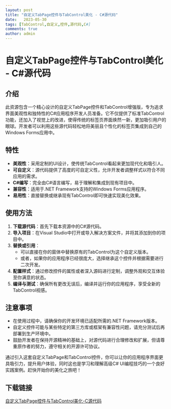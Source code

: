 ```yaml
---
layout: post
title: "自定义TabPage控件与TabControl美化 - C#源代码"
date:   2023-05-30
tags: [TabControl,自定义,控件,源代码,C#]
comments: true
author: admin
---
```

# 自定义TabPage控件与TabControl美化 - C#源代码

## 介绍

此资源包含一个精心设计的自定义TabPage控件和TabControl增强版，专为追求界面美观性和独特性的C#应用程序开发人员准备。它不仅提供了标准TabControl功能，还加入了视觉上的改进，使得传统的标签页界面焕然一新，更加吸引用户的眼球。开发者可以利用这些源代码轻松地将美丽且个性化的标签页集成到自己的Windows Forms应用中。

## 特性

- **美观性**：采用定制的UI设计，使传统TabControl看起来更加现代化和吸引人。
- **可自定义**：源代码提供了高度的可自定义性，允许开发者调整样式以符合不同应用的需求。
- **C#编写**：完全由C#语言编写，易于理解和集成到现有项目中。
- **兼容性**：适用于.NET Framework支持的Windows Forms应用程序。
- **易用性**：直接替换或继承现有TabControl即可快速实现美化效果。

## 使用方法

1. **下载源代码**：首先下载本资源中的C#源代码。
2. **导入项目**：在Visual Studio中打开或导入解决方案文件，并将其添加到你的项目中。
3. **替换或引用**：
   - 可以直接在你的窗体中替换原有的TabControl为这个自定义版本。
   - 或者，如果你的应用程序已经很庞大，选择继承这个控件并根据需要进行二次开发。
4. **配置样式**：通过修改控件的属性或者深入源码进行定制，调整外观和交互体验至你满意的状态。
5. **编译与测试**：确保所有更改无误后，编译并运行你的应用程序，享受全新的TabControl视感。

## 注意事项

- 在使用过程中，请确保你的开发环境已适配所需的.NET Framework版本。
- 自定义控件可能与某些特定的第三方库或框架有兼容性问题，请充分测试后再部署到生产环境中。
- 鼓励开发者在保持开源精神的基础上，对源代码进行合理修改和扩展，但请尊重原作者的努力，遵守相关的开源许可协议。

通过引入这套自定义TabPage和TabControl控件，你可以让你的应用程序界面更具吸引力，提升用户体验，同时这也是学习和理解高级C# UI编程技巧的一个良好实践案例。赶快开始你的美化之旅吧！

## 下载链接

[自定义TabPage控件与TabControl美化-C源代码](https://pan.quark.cn/s/b12232da6fcf)